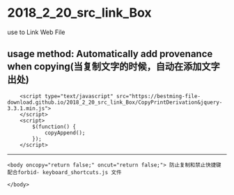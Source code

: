 # 2018_2_20_src_link_Box
use to Link Web File 

## usage method:  Automatically add provenance when copying(当复制文字的时候，自动在添加文字出处)
>	
		<script type="text/javascript" src="https://bestming-file-download.github.io/2018_2_20_src_link_Box/CopyPrintDerivation&jquery-3.3.1.min.js">
		</script>
		<script>
			$(function() {
				copyAppend();
			});
		</script>

***
	<body oncopy="return false;" oncut="return false;"> 防止复制和禁止快捷键 配合forbid- keyboard_shortcuts.js 文件

	</body>
